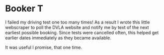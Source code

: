 # Booker T

I failed my driving test one too many times! As a result I wrote this little webscraper to poll the DVLA website and notify me by text of the next earliest possible booking. Since tests were cancelled often, this helped get earlier dates immediately as they became available.

It was useful I promise, that one time.
